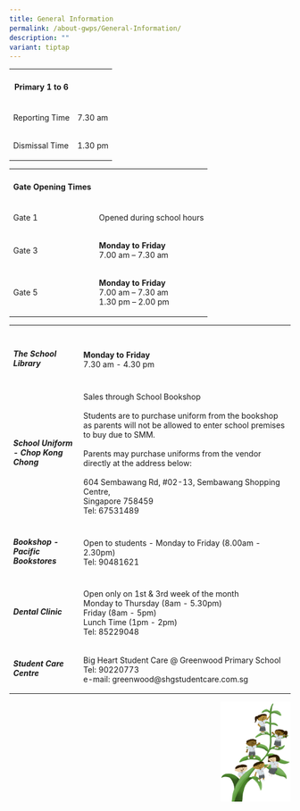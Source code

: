```yaml
---
title: General Information
permalink: /about-gwps/General-Information/
description: ""
variant: tiptap
---
```

<table style="minWidth: 50px">
<colgroup>
<col>
<col>
</colgroup>
<tbody>
<tr>
<th rowspan="1" colspan="1">
<h4>Primary 1 to 6</h4>
</th>
<th rowspan="1" colspan="1">
<p></p>
</th>
</tr>
<tr>
<td rowspan="1" colspan="1">
<p>Reporting Time</p>
</td>
<td rowspan="1" colspan="1">
<p>7.30 am</p>
</td>
</tr>
<tr>
<td rowspan="1" colspan="1">
<p>Dismissal Time</p>
</td>
<td rowspan="1" colspan="1">
<p>1.30 pm</p>
</td>
</tr>
</tbody>
</table>
<table style="minWidth: 50px">
<colgroup>
<col>
<col>
</colgroup>
<tbody>
<tr>
<th rowspan="1" colspan="1">
<h4>Gate Opening Times</h4>
</th>
<th rowspan="1" colspan="1">
<p></p>
</th>
</tr>
<tr>
<td rowspan="1" colspan="1">
<p>Gate 1</p>
</td>
<td rowspan="1" colspan="1">
<p>Opened during school hours</p>
</td>
</tr>
<tr>
<td rowspan="1" colspan="1">
<p>Gate 3</p>
</td>
<td rowspan="1" colspan="1">
<p><strong>Monday to Friday</strong>
<br>7.00 am – 7.30 am</p>
</td>
</tr>
<tr>
<td rowspan="1" colspan="1">
<p>Gate 5</p>
</td>
<td rowspan="1" colspan="1">
<p><strong>Monday to Friday</strong>
<br>7.00 am – 7.30 am
<br>1.30 pm – 2.00 pm</p>
</td>
</tr>
</tbody>
</table>
<table style="minWidth: 50px">
<colgroup>
<col>
<col>
</colgroup>
<tbody>
<tr>
<th rowspan="1" colspan="1">
<p></p>
</th>
<th rowspan="1" colspan="1">
<p></p>
</th>
</tr>
<tr>
<td rowspan="1" colspan="1">
<h5>The School Library</h5>
</td>
<td rowspan="1" colspan="1">
<p><strong>Monday to Friday</strong>
<br>7.30 am - 4.30 pm</p>
</td>
</tr>
<tr>
<td rowspan="1" colspan="1">
<h5>School Uniform - Chop Kong Chong</h5>
</td>
<td rowspan="1" colspan="1">
<p>Sales through School Bookshop
<br>
<br>Students are to purchase uniform from the bookshop as parents will not
be allowed to enter school premises to buy due to SMM.
<br>
<br>Parents may purchase uniforms from the vendor directly at the address
below:
<br>
<br>604 Sembawang Rd, #02-13, Sembawang Shopping Centre,
<br>Singapore 758459
<br>Tel: 67531489</p>
</td>
</tr>
<tr>
<td rowspan="1" colspan="1">
<h5>Bookshop - Pacific Bookstores</h5>
</td>
<td rowspan="1" colspan="1">
<p>Open to students - Monday to Friday (8.00am - 2.30pm)
<br>Tel: 90481621</p>
</td>
</tr>
<tr>
<td rowspan="1" colspan="1">
<h5>Dental Clinic</h5>
</td>
<td rowspan="1" colspan="1">
<p>Open only on 1st &amp; 3rd week of the month
<br>Monday to Thursday (8am - 5.30pm)
<br>Friday (8am - 5pm)
<br>Lunch Time (1pm - 2pm)
<br>Tel: 85229048</p>
</td>
</tr>
<tr>
<td rowspan="1" colspan="1">
<h5>Student Care Centre</h5>
</td>
<td rowspan="1" colspan="1">
<p>Big Heart Student Care @ Greenwood Primary School
<br>Tel: 90220773
<br>e-mail: greenwood@shgstudentcare.com.sg</p>
</td>
</tr>
</tbody>
</table>
<div class="isomer-image-wrapper">
<img style="width:25%;float:right" height="auto" width="100%" src="/images/Small%20logo/gwps%20children%20(1).png">
</div>
<p></p>